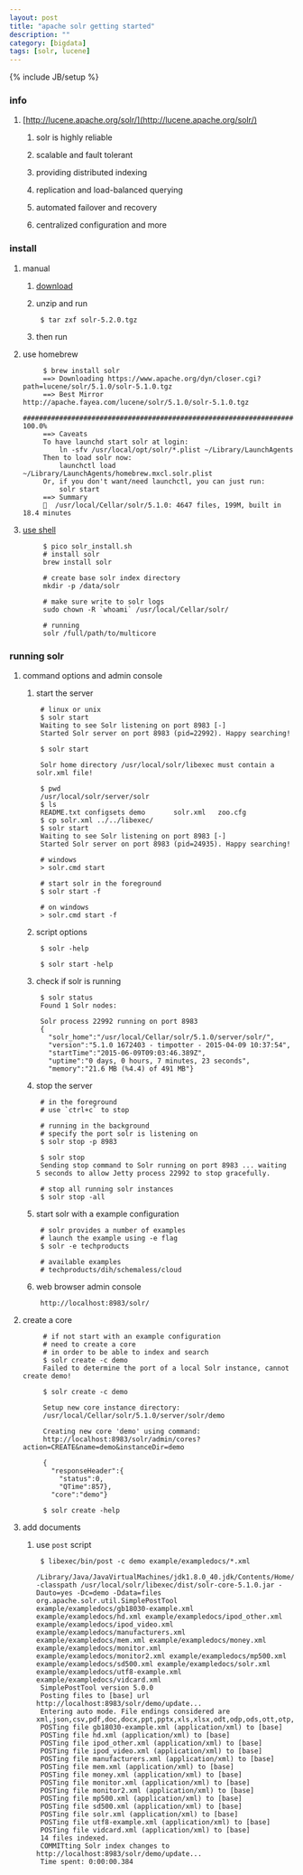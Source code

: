 ```yaml
---
layout: post
title: "apache solr getting started"
description: ""
category: [bigdata]
tags: [solr, lucene]
---
```

{% include JB/setup %}


### info

1. [http://lucene.apache.org/solr/](http://lucene.apache.org/solr/)

    1. solr is highly reliable

    1. scalable and fault tolerant

    1. providing distributed indexing

    1. replication and load-balanced querying

    1. automated failover and recovery

    1. centralized configuration and more

### install

1. manual

    1. [download](http://www.apache.org/dyn/closer.cgi/lucene/solr/5.2.0)

    1. unzip and run

            $ tar zxf solr-5.2.0.tgz

    1. then run

1. use homebrew

            $ brew install solr
            ==> Downloading https://www.apache.org/dyn/closer.cgi?path=lucene/solr/5.1.0/solr-5.1.0.tgz
            ==> Best Mirror http://apache.fayea.com/lucene/solr/5.1.0/solr-5.1.0.tgz
            ######################################################################## 100.0%
            ==> Caveats
            To have launchd start solr at login:
                ln -sfv /usr/local/opt/solr/*.plist ~/Library/LaunchAgents
            Then to load solr now:
                launchctl load ~/Library/LaunchAgents/homebrew.mxcl.solr.plist
            Or, if you don't want/need launchctl, you can just run:
                solr start
            ==> Summary
            🍺  /usr/local/Cellar/solr/5.1.0: 4647 files, 199M, built in 18.4 minutes

1. [use shell](https://gist.github.com/bloveridge/591964)

            $ pico solr_install.sh
            # install solr
            brew install solr

            # create base solr index directory
            mkdir -p /data/solr

            # make sure write to solr logs
            sudo chown -R `whoami` /usr/local/Cellar/solr/

            # running
            solr /full/path/to/multicore

### running solr

1. command options and admin console

    1. start the server

            # linux or unix
            $ solr start
            Waiting to see Solr listening on port 8983 [-]  
            Started Solr server on port 8983 (pid=22992). Happy searching!

            $ solr start

            Solr home directory /usr/local/solr/libexec must contain a solr.xml file!

            $ pwd
            /usr/local/solr/server/solr
            $ ls
            README.txt configsets demo       solr.xml   zoo.cfg
            $ cp solr.xml ../../libexec/
            $ solr start
            Waiting to see Solr listening on port 8983 [-]  
            Started Solr server on port 8983 (pid=24935). Happy searching!

            # windows
            > solr.cmd start

            # start solr in the foreground
            $ solr start -f

            # on windows
            > solr.cmd start -f

    1. script options

            $ solr -help

            $ solr start -help

    1. check if solr is running

            $ solr status
            Found 1 Solr nodes: 

            Solr process 22992 running on port 8983
            {
              "solr_home":"/usr/local/Cellar/solr/5.1.0/server/solr/",
              "version":"5.1.0 1672403 - timpotter - 2015-04-09 10:37:54",
              "startTime":"2015-06-09T09:03:46.389Z",
              "uptime":"0 days, 0 hours, 7 minutes, 23 seconds",
              "memory":"21.6 MB (%4.4) of 491 MB"}

    1. stop the server

            # in the foreground
            # use `ctrl+c` to stop

            # running in the background
            # specify the port solr is listening on
            $ solr stop -p 8983

            $ solr stop
            Sending stop command to Solr running on port 8983 ... waiting 5 seconds to allow Jetty process 22992 to stop gracefully.

            # stop all running solr instances
            $ solr stop -all

    1. start solr with a example configuration

            # solr provides a number of examples
            # launch the example using -e flag
            $ solr -e techproducts

            # available examples
            # techproducts/dih/schemaless/cloud

    1. web browser admin console

            http://localhost:8983/solr/

1. create a core

            # if not start with an example configuration
            # need to create a core
            # in order to be able to index and search
            $ solr create -c demo
            Failed to determine the port of a local Solr instance, cannot create demo!

            $ solr create -c demo

            Setup new core instance directory:
            /usr/local/Cellar/solr/5.1.0/server/solr/demo

            Creating new core 'demo' using command:
            http://localhost:8983/solr/admin/cores?action=CREATE&name=demo&instanceDir=demo

            {
              "responseHeader":{
                "status":0,
                "QTime":857},
              "core":"demo"}

            $ solr create -help

1. add documents

    1. use `post` script

            $ libexec/bin/post -c demo example/exampledocs/*.xml
            /Library/Java/JavaVirtualMachines/jdk1.8.0_40.jdk/Contents/Home/bin/java -classpath /usr/local/solr/libexec/dist/solr-core-5.1.0.jar -Dauto=yes -Dc=demo -Ddata=files org.apache.solr.util.SimplePostTool example/exampledocs/gb18030-example.xml example/exampledocs/hd.xml example/exampledocs/ipod_other.xml example/exampledocs/ipod_video.xml example/exampledocs/manufacturers.xml example/exampledocs/mem.xml example/exampledocs/money.xml example/exampledocs/monitor.xml example/exampledocs/monitor2.xml example/exampledocs/mp500.xml example/exampledocs/sd500.xml example/exampledocs/solr.xml example/exampledocs/utf8-example.xml example/exampledocs/vidcard.xml
            SimplePostTool version 5.0.0
            Posting files to [base] url http://localhost:8983/solr/demo/update...
            Entering auto mode. File endings considered are xml,json,csv,pdf,doc,docx,ppt,pptx,xls,xlsx,odt,odp,ods,ott,otp,ots,rtf,htm,html,txt,log
            POSTing file gb18030-example.xml (application/xml) to [base]
            POSTing file hd.xml (application/xml) to [base]
            POSTing file ipod_other.xml (application/xml) to [base]
            POSTing file ipod_video.xml (application/xml) to [base]
            POSTing file manufacturers.xml (application/xml) to [base]
            POSTing file mem.xml (application/xml) to [base]
            POSTing file money.xml (application/xml) to [base]
            POSTing file monitor.xml (application/xml) to [base]
            POSTing file monitor2.xml (application/xml) to [base]
            POSTing file mp500.xml (application/xml) to [base]
            POSTing file sd500.xml (application/xml) to [base]
            POSTing file solr.xml (application/xml) to [base]
            POSTing file utf8-example.xml (application/xml) to [base]
            POSTing file vidcard.xml (application/xml) to [base]
            14 files indexed.
            COMMITting Solr index changes to http://localhost:8983/solr/demo/update...
            Time spent: 0:00:00.384

